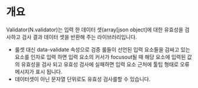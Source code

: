 개요
===

Validator(N.validator)는 입력 한 데이터 셋(array[json object]에 대한 유효성을 검사하고 검사 결과 데이터 셋을 반환해 주는 라이브러리입니다.

 * 룰셋 대신 data-validate 속성으로 검증 룰들이 선언된 입력 요소들을 감싸고 있는 요소를 인자로 입력 하면 입력 요소의 커서가 focusout될 때 해당 요소에 입력된 값의 유효성을 검사 되고 유효성 검사에 실패하면 입력 요소 근처에 툴팁 형태로 오류 메시지가 표시 됩니다.
 * 데이터셋이 아닌 문자열 단위로도 유효성 검사를할 수 있습니다.